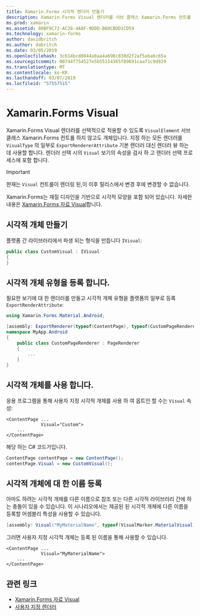 ```yaml
---
title: Xamarin.Forms 시각적 렌더러 만들기
description: Xamarin.Forms Visual 렌더러를 서브 클래스 Xamarin.Forms 컨트롤 않고도 VisualElement 개체에 선택적으로 적용할 수 있습니다.
ms.prod: xamarin
ms.assetid: 80BF9C72-AC28-4AAF-9DDD-B60CBDD1CD59
ms.technology: xamarin-forms
author: davidbritch
ms.author: dabritch
ms.date: 03/05/2019
ms.openlocfilehash: 3c614bcd0044a0aa4a698c830d2f2af5aba6c65a
ms.sourcegitcommit: 00744f754527e5b55154365f89691caaf1c9d929
ms.translationtype: MT
ms.contentlocale: ko-KR
ms.lasthandoff: 03/07/2019
ms.locfileid: "57557515"
---
```

# <a name="xamarinforms-visual"></a>Xamarin.Forms Visual

Xamarin.Forms Visual 렌더러를 선택적으로 적용할 수 있도록 `VisualElement` 서브 클래스 Xamarin.Forms 컨트롤 하지 않고도 개체입니다. 지정 하는 모든 렌더러를 `VisualType` 의 일부로 `ExportRendererAttribute` 기본 렌더러 대신 렌더러 뷰 하는 데 사용할 합니다. 렌더러 선택 시의 `Visual` 보기의 속성을 검사 하 고 렌더러 선택 프로세스에 포함 합니다.

> [!IMPORTANT]
> 현재는 `Visual` 컨트롤이 렌더링 된,이 이후 릴리스에서 변경 후에 변경할 수 없습니다.

Xamarin.Forms는 재질 디자인을 기반으로 시각적 모양을 포함 되어 있습니다. 자세한 내용은 [Xamarin.Forms 자료 Visual](material-visual.md)합니다.

## <a name="create-a-visual"></a>시각적 개체 만들기

플랫폼 간 라이브러리에서 파생 되는 형식을 만듭니다 `IVisual`:

```csharp
public class CustomVisual : IVisual
{
}
```

## <a name="register-the-visual-type"></a>시각적 개체 유형을 등록 합니다.

필요한 보기에 대 한 렌더러를 만들고 시각적 개체 유형을 플랫폼의 일부로 등록 `ExportRenderAttribute`:

```csharp
using Xamarin.Forms.Material.Android;

[assembly: ExportRenderer(typeof(ContentPage), typeof(CustomPageRenderer), new[] { typeof(CustomVisual) })]
namespace MyApp.Android
{
    public class CustomPageRenderer : PageRenderer
    {
        ...
    }
}
```

## <a name="consume-the-visual"></a>시각적 개체를 사용 합니다.

응용 프로그램을 통해 사용자 지정 시각적 개체를 사용 하 여 옵트인 할 수는 `Visual` 속성:

```xaml
<ContentPage ...
             Visual="Custom">
    ...
</ContentPage>
```

해당 하는 C# 코드가입니다.

```csharp
ContentPage contentPage = new ContentPage();
contentPage.Visual = new CustomVisual();
```

## <a name="register-a-name-for-a-visual"></a>시각적 개체에 대 한 이름 등록

아마도 하려는 시각적 개체를 다른 이름으로 참조 또는 다른 시각적 라이브러리 간에 하는 충돌이 있을 수 있습니다. 이 시나리오에서는 제공된 된 시각적 개체에 다른 이름을 등록할 어셈블리 특성을 사용할 수 있습니다.

```csharp
[assembly: Visual("MyMaterialName", typeof(VisualMarker.MaterialVisual))]
```

그러면 사용자 지정 시각적 개체는 등록 된 이름을 통해 사용할 수 있습니다.

```xaml
<ContentPage ...
             Visual="MyMaterialName">
    ...
</ContentPage>
````

## <a name="related-links"></a>관련 링크

- [Xamarin.Forms 자료 Visual](material-visual.md)
- [사용자 지정 렌더러](~/xamarin-forms/app-fundamentals/custom-renderer/index.md)
